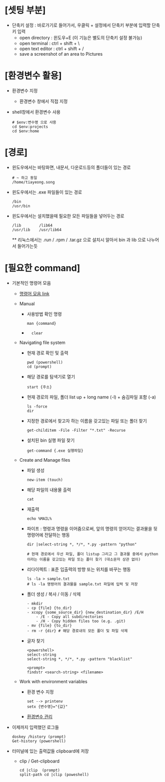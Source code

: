 

# [셋팅 부분]

    
- 단축키 설정 : 바로가기로 들어가서, 우클릭 + 설정에서 단축키 부분에 입력할 단축키 입력
    - open directory : 윈도우+E (이 기능은 별도의 단축키 설정 불가능)
    - open terminal : ctrl + shift + \
    - open text editor : ctrl + shift + /
    - save a screenshot of an area to Pictures

# [환경변수 활용]
- 환경변수 지정
    - 환경변수 창에서 직접 지정
    
- shell창에서 환경변수 사용
    ```
    # $env:변수명 으로 사용
    cd $env:projects
    cd $env:home
    ```


# [경로]
- 윈도우에서는 바탕화면, 내문서, 다운로드등의 폴더들이 있는 경로
    ```
    # ~ 하고 동일 
    /home/tiayeong.song
    ```
- 윈도우에서는 .exe 파일들이 있는 경로
    ```
    /bin
    /usr/bin
    ```
    
- 윈도우에서는 설치했을때 필요한 모든 파일들을 넣어두는 경로
    ```
    /lib        /lib64
    /usr/lib    /usr/lib64
    ```
    ** 리눅스에서는 .run / .rpm / .tar.gz 으로 설치시 알아서 bin 과 lib 으로 나누어서 들어가는듯






# [필요한 command]

- 기본적인 명령어 모음

    - [명령어 모음 link](https://dana-study-log.tistory.com/entry/Linux-%EB%A6%AC%EB%88%85%EC%8A%A4-%EB%AA%85%EB%A0%B9%EC%96%B4-%EB%AA%A8%EC%9D%8C#mv)

    - Manual
        - 사용방법 확인 명령
            ```
            man {command}
           ```
        - ```
            clear
            ```
    - Navigating file system
        - 현재 경로 확인 및 출력
            ```
            pwd (powershell) 
            cd (prompt)
            ```
        - 해당 경로를 탐색기로 열기
            ```
            start {주소}
            ```
        - 현재 경로의 파일, 폴더 list up + long name (-l) + 숨김파일 포함 (-a)
            ```
            ls -force
            dir
            ```
        - 지정한 경로에서 찾고자 하는 이름을 갖고있는 파일 또는 폴더 찾기
            ```
            get-childitem -File -Filter "*.txt" -Recurse
            ```
        - 설치된 bin 실행 파일 찾기
            ```
            get-command {.exe 실행파일}
            ```
    - Create and Manage files
        - 파일 생성
            ```
            new-item (touch)
            ```
        - 해당 파일의 내용물 출력
            ```
            cat
            ```
        - 재출력
            ```
            echo %MAIL%
            ```
        - 파이프 : 명령과 명령을 이어줌으로써, 앞의 명령의 얻어지는 결과물을 뒷 명령어에 전달하는 행동
            ```
            dir |select-string *, */*, *.py -pattern "python"
            
            # 현재 경로에서 우선 파일, 폴더 listup 그리고 그 결과물 중에서 python 이라는 이름을 갖고있는 파일 또는 폴더 찾기 (대소문자 상관 없이)
            ```
        - 리다이렉트 : 표준 입출력의 방향 또는 위치를 바꾸는 행동
            ```
            ls -la > sample.txt 
            # ls -la 명령어의 결과물을 sample.txt 파일에 입력 및 저장
            ```
        - 폴더 생성 / 복사 / 이동 / 삭제
            ```
            - mkdir
            - cp {file} {to_dir}
            - xcopy {some_source_dir} {new_destination_dir} /E/H 
                - /E - Copy all subdirectories
                - /H - Copy hidden files too (e.g. .git)
            - mv {file} {to_dir}
            - rm -r {dir} # 해당 경로내의 모든 폴더 및 파일 삭제
            ```
        - 글자 찾기
            ```
            <powershell>
            select-string
            select-string *, */*, *.py -pattern "blacklist"

            <prompt>
            findstr <search-string> <filename>
            ```
    - Work with environment variables
        - 환경 변수 지정
            ```
            set --> printenv
            setx {변수명}="{값}"
            ```
        - [환경변수 관리](https://sosobaba.tistory.com/279)






- 이제까지 입력했던 로그들
    ```
    doskey /history (prompt)
    Get-history (powershell)
    ```


- 터미널에 있는 출력값들 clipboard에 저장
    - clip / Get-clipboard
        ```
        cd |clip  (prompt)
        split-path cd |clip (poweshell)
        ```




